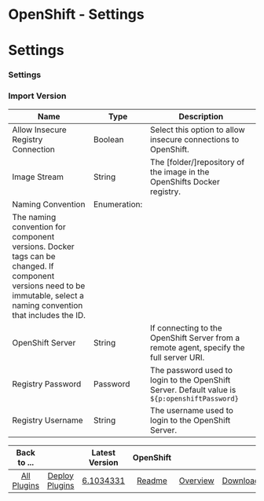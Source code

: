 
OpenShift - Settings
====================

# Settings


### Settings




### Import Version


| Name | Type | Description |
| --- | --- | --- |
| Allow Insecure Registry Connection | Boolean | Select this option to allow insecure connections to OpenShift. |
| Image Stream | String | The [folder/]repository of the image in the OpenShifts Docker registry. |
| Naming Convention | Enumeration:
| The naming convention for component versions. Docker tags can be changed. If component versions need to be immutable, select a naming convention that includes the ID. |
| OpenShift Server | String | If connecting to the OpenShift Server from a remote agent, specify the full server URI. |
| Registry Password | Password | The password used to login to the OpenShift Server. Default value is ``${p:openshiftPassword}`` |
| Registry Username | String | The username used to login to the OpenShift Server. |



|Back to ...||Latest Version|OpenShift |||
| :---: | :---: | :---: | :---: | :---: | :---: |
|[All Plugins](../../index.md)|[Deploy Plugins](../README.md)|[6.1034331](https://raw.githubusercontent.com/UrbanCode/IBM-UCD-PLUGINS/main/files/OpenShiftSourceConfig/OpenShiftSourceConfig-6.1034331.zip)|[Readme](README.md)|[Overview](overview.md)|[Downloads](downloads.md)|

